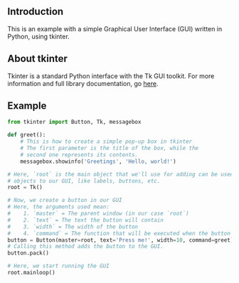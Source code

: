 ## Introduction
This is an example with a simple Graphical User Interface (GUI) written in Python,
using tkinter.

## About tkinter
Tkinter is a standard Python interface with the Tk GUI toolkit. For more information and full
library documentation, go [here](https://docs.python.org/3/library/tkinter.html).

## Example

```python
from tkinter import Button, Tk, messagebox

def greet():
    # This is how to create a simple pop-up box in tkinter
    # The first parameter is the title of the box, while the
    # second one represents its contents.
    messagebox.showinfo('Greetings', 'Hello, world!')

# Here, `root` is the main object that we'll use for adding can be used for adding 
# objects to our GUI, like labels, buttons, etc.
root = Tk()

# Now, we create a button in our GUI
# Here, the arguments used mean:
#    1. `master` = The parent window (in our case `root`)
#    2. `text` = The text the button will contain
#    3. `width` = The width of the button
#    4. `command` = The function that will be executed when the button is pressed.
button = Button(master=root, text='Press me!', width=10, command=greet)
# Calling this method adds the button to the GUI.
button.pack()

# Here, we start running the GUI
root.mainloop()
```

